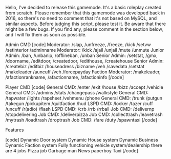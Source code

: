 Hello, I've decided to release this gamemode. It's a basic roleplay created from scratch. Please remember that this gamemode was developed back in 2016, so there's no need to comment that it's not based on MySQL, and similar aspects. Before judging this script, please test it. Be aware that there might be a few bugs. If you find any, please comment in the section below, and I will fix them as soon as possible.



Admin CMD
[code]
Moderator: /slap, /unfreeze, /freeze, /kick /setvw /setinterior /adminname
Moderator: /kick /ajail /unjail /mute /unmute
Junior Admin: /ban, /unbanip, /offlineban, /unban
Senior Admin: /setstat, /gmx, /doorname, /editdoor, /createdoor, /edithouse, /createhouse
Senior Admin: /createbiz /editbiz /houseadress /bizname /veh /savedata
/setstat /makeleader /auncuff /veh /forcepayday
Faction Moderator: /makeleader, /afactionrankname, /afactionname, /afactioninfo
[/code]

Player CMD
[code]
General CMD: /enter /exit /house /bizz /accept /vehicle
General CMD: /admins /stats /changepass /walkstyle
General CMD: /tapwater /lights /rapsheet /vehmenu /phone
General CMD: /trunk /putgun /takegun /pickupitem /quitfaction /hud
LSPD CMD: /locker /tazer /cuff /uncuff /r(adio) /flash
LSPD CMD: /crb /rrb /rrball
Job CMD: /delivernp /stopdelivering
Job CMD: /deliverpizza
Job CMD: /collecttrash /leavetrash /mytrash /loadtrash /droptrash
Job CMD: /fare /duty /spawntaxi
[/code]

Features

[code]
Dynamic Door system
Dynamic House system
Dynamic Business
Dynamic Faction system
Fully functioning vehicle system/dealership
there are 4 jobs
Pizza job
Garbage man
News paperboy
Taxi
[/code]
